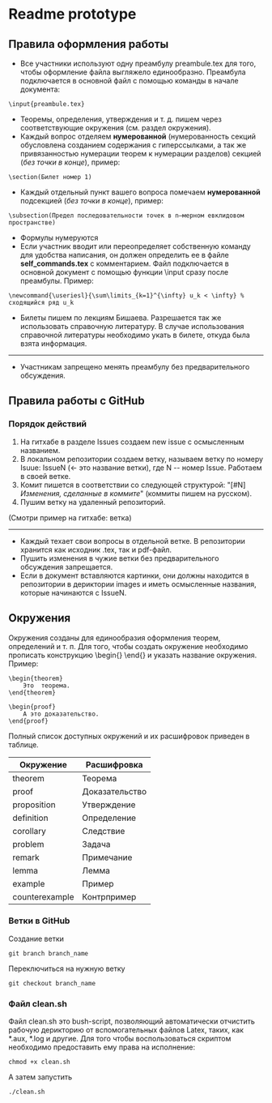 # Readme prototype

## Правила оформления работы

- Все участники используют одну преамбулу preambule.tex для того, чтобы оформление файла выгляжело единообразно. 
Преамбула подключается в основной файл с помощью команды в начале документа:
```
\input{preambule.tex}
```
- Теоремы, определения, утверждения и т. д. пишем через соответствующие окружения (см. раздел окружения).
- Каждый вопрос отделяем __нумерованной__ (нумерованность секций обусловлена созданием содержания с гиперссылками, а так же привязанностью нумерации теорем к нумерации разделов) секцией (_без точки в конце_), пример: 
```
\section(Билет номер 1)
```
- Каждый отдельный пункт вашего вопроса помечаем __нумерованной__ подсекцией (_без точки в конце_), пример: 
```
\subsection(Предел последовательности точек в n–мерном евклидовом пространстве)
```
- Формулы нумеруются
- Если участник вводит или переопределяет собственную команду для удобства написания, он должен определить ее в файле __self_commands.tex__ с комментарием. Файл подключается в основной документ с помощью функции \input сразу после преамбулы. Пример:
```
\newcommand{\useriesl}{\sum\limits_{k=1}^{\infty} u_k < \infty} % сходящийся ряд u_k
```
- Билеты пишем по лекциям Бишаева. Разрешается так же использовать справочную литературу.
В случае использования справочной литературы необходимо укать в билете, откуда была взята информация.
___
- Участникам запрещено менять преамбулу без предварительного обсуждения.

## Правила работы с GitHub

### Порядок действий

1) На гитхабе в разделе Issues создаем new issue с осмысленным названием.
2) В локальном репозитории создаем ветку, называем ветку по номеру Isuue: IssueN (<- это название ветки), где N -- номер Issue. Работаем в своей ветке.
3) Комит пишется в соответствии со следующей структурой: "[#N] *Изменения, сделанные в коммите*" (коммиты пишем на русском).
4) Пушим ветку на удаленный репозиторий.

(Смотри пример на гитхабе: ветка)
___

- Каждый техает свои вопросы в отдельной ветке. В репозитории хранится как исходник .tex, так и pdf-файл.
- Пушить изменения в чужие ветки без предварительного обсуждения запрещается.
- Если в документ вставляются картинки, они должны находится в репозитории в дериктории images и иметь осмысленные названия, которые начинаются с IssueN.

## Окружения

Окружения созданы для единообразия оформления теорем, определений и т. п. Для того, чтобы создать окружение необходимо прописать конструкцию \begin{} \end{} и указать название окружения. Пример:
```
\begin{theorem}
    Это  теорема.
\end{theorem}
    
\begin{proof}
    А это доказательство.
\end{proof}
```
Полный список доступных окружений и их расшифровок приведен в таблице.

|Окружение     |Расшифровка   |
|----------    |--------------|
|theorem       |Теорема       |
|proof         |Доказательство|
|proposition   |Утверждение   |
|definition    |Определение   |
|corollary     |Следствие     |
|problem       |Задача        |
|remark        |Примечание    |
|lemma         |Лемма         |
|example       |Пример        |
|counterexample|Контрпример   |

### Ветки в GitHub
Создание ветки
```
git branch branch_name
```
Переключиться на нужную ветку
```
git checkout branch_name
```

### Файл clean.sh
Файл clean.sh это bush-script, позволяющий автоматически отчистить рабочую дерикторию от вспомогательных файлов Latex, таких, как *.aux, *.log и другие. Для того чтобы воспользоваться скриптом необходимо предоставить ему права на исполнение:
```
chmod +x clean.sh
```
А затем запустить
```
./clean.sh
```